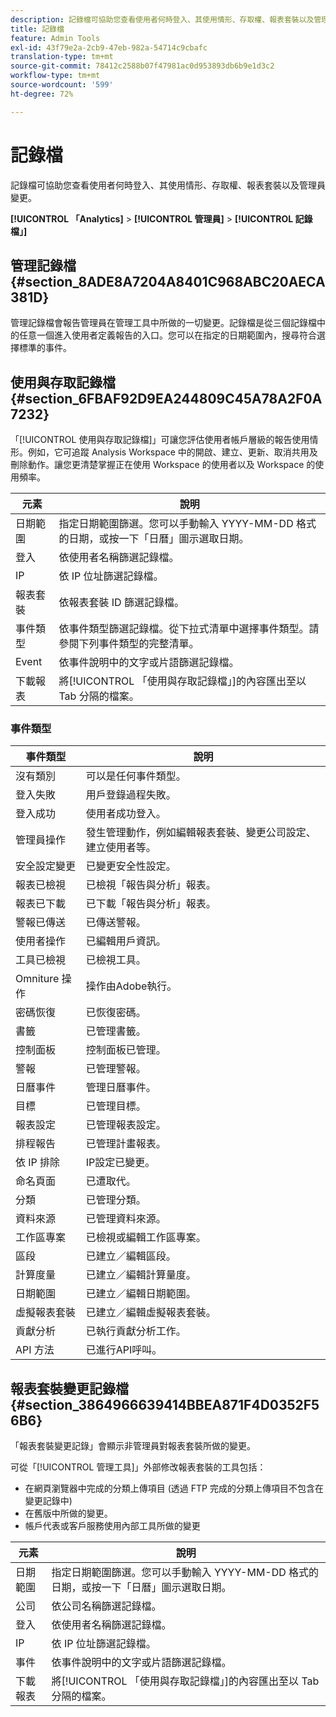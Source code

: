 ```yaml
---
description: 記錄檔可協助您查看使用者何時登入、其使用情形、存取權、報表套裝以及管理員變更。
title: 記錄檔
feature: Admin Tools
exl-id: 43f79e2a-2cb9-47eb-982a-54714c9cbafc
translation-type: tm+mt
source-git-commit: 78412c2588b07f47981ac0d953893db6b9e1d3c2
workflow-type: tm+mt
source-wordcount: '599'
ht-degree: 72%

---
```


# 記錄檔

記錄檔可協助您查看使用者何時登入、其使用情形、存取權、報表套裝以及管理員變更。

**[!UICONTROL 「Analytics]** > **[!UICONTROL 管理員]** > **[!UICONTROL 記錄檔」]**

## 管理記錄檔 {#section_8ADE8A7204A8401C968ABC20AECA381D}

管理記錄檔會報告管理員在管理工具中所做的一切變更。記錄檔是從三個記錄檔中的任意一個進入使用者定義報告的入口。您可以在指定的日期範圍內，搜尋符合選擇標準的事件。

## 使用與存取記錄檔 {#section_6FBAF92D9EA244809C45A78A2F0A7232}

「[!UICONTROL 使用與存取記錄檔]」可讓您評估使用者帳戶層級的報告使用情形。例如，它可追蹤 Analysis Workspace 中的開啟、建立、更新、取消共用及刪除動作。讓您更清楚掌握正在使用 Workspace 的使用者以及 Workspace 的使用頻率。

| 元素 | 說明 |
|---|---|
| 日期範圍 | 指定日期範圍篩選。您可以手動輸入 YYYY-MM-DD 格式的日期，或按一下「日曆」圖示選取日期。 |
| 登入 | 依使用者名稱篩選記錄檔。 |
| IP | 依 IP 位址篩選記錄檔。 |
| 報表套裝 | 依報表套裝 ID 篩選記錄檔。 |
| 事件類型 | 依事件類型篩選記錄檔。從下拉式清單中選擇事件類型。請參閱下列事件類型的完整清單。 |
| Event | 依事件說明中的文字或片語篩選記錄檔。 |
| 下載報表 | 將[!UICONTROL 「使用與存取記錄檔」]的內容匯出至以 Tab 分隔的檔案。 |

### 事件類型

| 事件類型 | 說明 |
| --- | --- |
| 沒有類別 | 可以是任何事件類型。 |
| 登入失敗 | 用戶登錄過程失敗。 |
| 登入成功 | 使用者成功登入。 |
| 管理員操作 | 發生管理動作，例如編輯報表套裝、變更公司設定、建立使用者等。 |
| 安全設定變更 | 已變更安全性設定。 |
| 報表已檢視 | 已檢視「報告與分析」報表。 |
| 報表已下載 | 已下載「報告與分析」報表。 |
| 警報已傳送 | 已傳送警報。 |
| 使用者操作 | 已編輯用戶資訊。 |
| 工具已檢視 | 已檢視工具。 |
| Omniture 操作 | 操作由Adobe執行。 |
| 密碼恢復 | 已恢復密碼。 |
| 書籤 | 已管理書籤。 |
| 控制面板 | 控制面板已管理。 |
| 警報 | 已管理警報。 |
| 日曆事件 | 管理日曆事件。 |
| 目標 | 已管理目標。 |
| 報表設定 | 已管理報表設定。 |
| 排程報告 | 已管理計畫報表。 |
| 依 IP 排除 | IP設定已變更。 |
| 命名頁面 | 已遭取代。 |
| 分類 | 已管理分類。 |
| 資料來源 | 已管理資料來源。 |
| 工作區專案 | 已檢視或編輯工作區專案。 |
| 區段 | 已建立／編輯區段。 |
| 計算度量 | 已建立／編輯計算量度。 |
| 日期範圍 | 已建立／編輯日期範圍。 |
| 虛擬報表套裝 | 已建立／編輯虛擬報表套裝。 |
| 貢獻分析 | 已執行貢獻分析工作。 |
| API 方法 | 已進行API呼叫。 |


## 報表套裝變更記錄檔 {#section_3864966639414BBEA871F4D0352F56B6}

「報表套裝變更記錄」會顯示非管理員對報表套裝所做的變更。

可從「[!UICONTROL 管理工具]」外部修改報表套裝的工具包括：

* 在網頁瀏覽器中完成的分類上傳項目 (透過 FTP 完成的分類上傳項目不包含在變更記錄中)
* 在舊版中所做的變更。
* 帳戶代表或客戶服務使用內部工具所做的變更

| 元素 | 說明 |
|---|---|
| 日期範圍 | 指定日期範圍篩選。您可以手動輸入 YYYY-MM-DD 格式的日期，或按一下「日曆」圖示選取日期。 |
| 公司 | 依公司名稱篩選記錄檔。 |
| 登入 | 依使用者名稱篩選記錄檔。 |
| IP | 依 IP 位址篩選記錄檔。 |
| 事件 | 依事件說明中的文字或片語篩選記錄檔。 |
| 下載報表 | 將[!UICONTROL 「使用與存取記錄檔」]的內容匯出至以 Tab 分隔的檔案。 |
